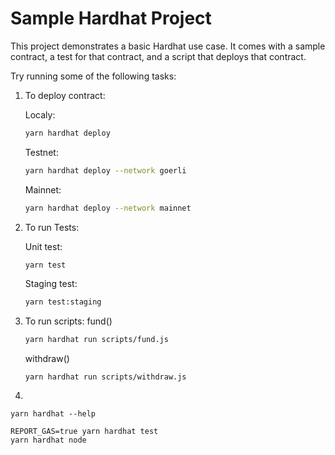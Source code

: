 # Sample Hardhat Project

This project demonstrates a basic Hardhat use case. It comes with a sample contract, a test for that contract, and a script that deploys that contract.

Try running some of the following tasks:

1. To deploy contract:

    Localy:
    ```sh
    yarn hardhat deploy
    ```
    Testnet:
    ```sh
    yarn hardhat deploy --network goerli
    ```
    Mainnet:
    ```sh
    yarn hardhat deploy --network mainnet
    ```


2. To run Tests:

    Unit test:
    ```sh
    yarn test
    ```
    Staging test:
    ```sh
    yarn test:staging
    ```
3. To run scripts:
    fund()
    ```sh
    yarn hardhat run scripts/fund.js
    ```
    withdraw()
    ```shell
    yarn hardhat run scripts/withdraw.js
    ```


4. 
```shell
yarn hardhat --help

REPORT_GAS=true yarn hardhat test
yarn hardhat node
```

